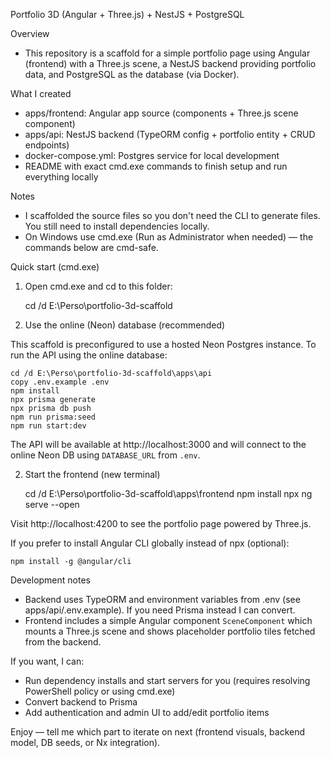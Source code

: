 Portfolio 3D (Angular + Three.js) + NestJS + PostgreSQL

Overview
- This repository is a scaffold for a simple portfolio page using Angular (frontend) with a Three.js scene, a NestJS backend providing portfolio data, and PostgreSQL as the database (via Docker).

What I created
- apps/frontend: Angular app source (components + Three.js scene component)
- apps/api: NestJS backend (TypeORM config + portfolio entity + CRUD endpoints)
- docker-compose.yml: Postgres service for local development
- README with exact cmd.exe commands to finish setup and run everything locally

Notes
- I scaffolded the source files so you don't need the CLI to generate files. You still need to install dependencies locally.
- On Windows use cmd.exe (Run as Administrator when needed) — the commands below are cmd-safe.

Quick start (cmd.exe)
1) Open cmd.exe and cd to this folder:

    cd /d E:\Perso\portfolio-3d-scaffold

1) Use the online (Neon) database (recommended)

This scaffold is preconfigured to use a hosted Neon Postgres instance. To run the API using the online database:

    cd /d E:\Perso\portfolio-3d-scaffold\apps\api
    copy .env.example .env
    npm install
    npx prisma generate
    npx prisma db push
    npm run prisma:seed
    npm run start:dev

The API will be available at http://localhost:3000 and will connect to the online Neon DB using `DATABASE_URL` from `.env`.

2) Start the frontend (new terminal)

    cd /d E:\Perso\portfolio-3d-scaffold\apps\frontend
    npm install
    npx ng serve --open

Visit http://localhost:4200 to see the portfolio page powered by Three.js.

If you prefer to install Angular CLI globally instead of npx (optional):

    npm install -g @angular/cli

Development notes
- Backend uses TypeORM and environment variables from .env (see apps/api/.env.example). If you need Prisma instead I can convert.
- Frontend includes a simple Angular component `SceneComponent` which mounts a Three.js scene and shows placeholder portfolio tiles fetched from the backend.

If you want, I can:
- Run dependency installs and start servers for you (requires resolving PowerShell policy or using cmd.exe)
- Convert backend to Prisma
- Add authentication and admin UI to add/edit portfolio items

Enjoy — tell me which part to iterate on next (frontend visuals, backend model, DB seeds, or Nx integration).
